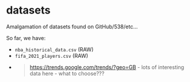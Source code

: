 # datasets

Amalgamation of datasets found on GitHub/538/etc...

So far, we have:
* `nba_historical_data.csv` (RAW)
* `fifa_2021_players.csv` (RAW)
* > https://trends.google.com/trends/?geo=GB - lots of interesting data here - what to choose???
